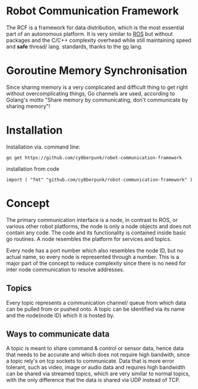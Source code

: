 # Robot Communication Framework

The RCF is a framework for data distribution, which is the most essential part of an autonomous platform. It is very similar to [ROS](https://www.ros.org/) but without packages and the C/C++ complexity overhead while still maintaining speed and **safe** thread/ lang. standards, thanks to the [go](https://golang.org/) lang.

# Goroutine Memory Synchronisation

Since sharing memory is a very complicated and difficult thing to get right without overcomplicating things, Go channels are used, according to Golang's motto "Share memory by communicating, don't communicate by sharing memory"!

# Installation

Installation via. command line: <br>

`go get https://github.com/cy8berpunk/robot-communication-framework` <br>

installation from code

`
import (
    "fmt"
    "github.com/cy8berpunk/robot-communication-framework"
)
`

# Concept

The primary communication interface is a node, in contrast to ROS, or various other robot platforms, the node is only a node objects and does not contain any code. The code and its functionality is contained inside basic go routines.
A node resembles the platform for services and topics.

Every node has a port number which also resembles the node ID, but no actual name, so every node is represented through a number. This is a major part of the concept to reduce complexity since there is no need for inter node communication to resolve addresses.

## Topics

Every topic represents a communication channel/ queue from which data can be pulled from or pushed onto.
A topic can be identified via its name and the node(node ID) which it is hosted by.

## Ways to communicate data

A topic is meant to share command & control or sensor data, hence data that needs to be accurate and which does not require high bandwith, since a topic rely's on tcp sockets to communicate.
Data that is more error tolerant, such as video, image or audio data and requires high bandwidth can be shared via streamed topics, which are very similar to normal topics, with the only difference that the data is shared via UDP instead of TCP.    
